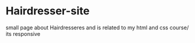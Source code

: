 # Hairdresser-site
small page about Hairdresseres and is related to my html and css course/ its responsive 
